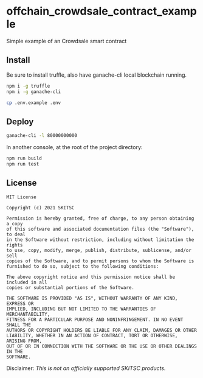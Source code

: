 # offchain_crowdsale_contract_example
Simple example of an Crowdsale smart contract

## Install

Be sure to install truffle, also have ganache-cli local blockchain running.
```bash
npm i -g truffle
npm i -g ganache-cli

cp .env.example .env
```

## Deploy
```bash
ganache-cli -l 80000000000
```

In another console, at the root of the project directory:
```bash
npm run build
npm run test
```

## License
```text
MIT License

Copyright (c) 2021 SKITSC

Permission is hereby granted, free of charge, to any person obtaining a copy
of this software and associated documentation files (the "Software"), to deal
in the Software without restriction, including without limitation the rights
to use, copy, modify, merge, publish, distribute, sublicense, and/or sell
copies of the Software, and to permit persons to whom the Software is
furnished to do so, subject to the following conditions:

The above copyright notice and this permission notice shall be included in all
copies or substantial portions of the Software.

THE SOFTWARE IS PROVIDED "AS IS", WITHOUT WARRANTY OF ANY KIND, EXPRESS OR
IMPLIED, INCLUDING BUT NOT LIMITED TO THE WARRANTIES OF MERCHANTABILITY,
FITNESS FOR A PARTICULAR PURPOSE AND NONINFRINGEMENT. IN NO EVENT SHALL THE
AUTHORS OR COPYRIGHT HOLDERS BE LIABLE FOR ANY CLAIM, DAMAGES OR OTHER
LIABILITY, WHETHER IN AN ACTION OF CONTRACT, TORT OR OTHERWISE, ARISING FROM,
OUT OF OR IN CONNECTION WITH THE SOFTWARE OR THE USE OR OTHER DEALINGS IN THE
SOFTWARE.
```

Disclaimer: _This is not an officially supported SKITSC products._